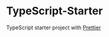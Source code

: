 # TypeScript-Starter

TypeScript starter project with [Prettier](https://marketplace.visualstudio.com/items?itemName=esbenp.prettier-vscode)
